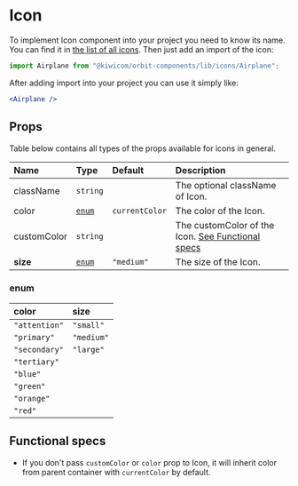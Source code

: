 # Icon
To implement Icon component into your project you need to know its name. You can find it in [the list of all icons](https://kiwicom.github.io/orbit-components/?selectedKind=Icon&selectedStory=List%20of%20all%20icons). Then just add an import of the icon:
```jsx
import Airplane from "@kiwicom/orbit-components/lib/icons/Airplane";
```
After adding import into your project you can use it simply like:
```jsx
<Airplane />
```
## Props
Table below contains all types of the props available for icons in general.

| Name          | Type            | Default         | Description                      |
| :------------ | :-------------- | :-------------- | :------------------------------- |
| className     | `string`        |                 | The optional className of Icon.
| color         | [`enum`](#enum) | `currentColor`  | The color of the Icon.
| customColor   | `string`        |                 | The customColor of the Icon. [See Functional specs](#functional-specs)
| **size**      | [`enum`](#enum) | `"medium"`      | The size of the Icon.

### enum

| color         | size       |
| :------------ | :--------- |
| `"attention"` | `"small"`  |
| `"primary"`   | `"medium"` |
| `"secondary"` | `"large"`  |
| `"tertiary"`  |            |
| `"blue"`      |            |
| `"green"`     |            |
| `"orange"`    |            |
| `"red"`       |            |

## Functional specs
* If you don't pass `customColor` or `color` prop to Icon, it will inherit color from parent container with `currentColor` by default.
